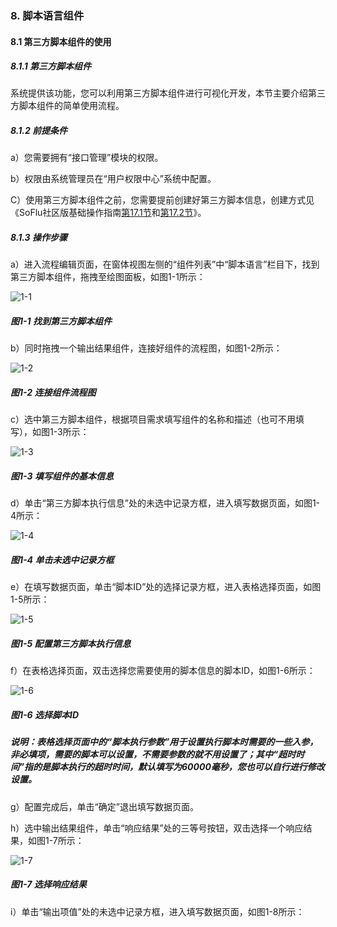 ### 8. 脚本语言组件

#### 8.1 第三方脚本组件的使用

##### 8.1.1 第三方脚本组件

系统提供该功能，您可以利用第三方脚本组件进行可视化开发，本节主要介绍第三方脚本组件的简单使用流程。

##### 8.1.2 前提条件

a）您需要拥有“接口管理”模块的权限。

b）权限由系统管理员在“用户权限中心”系统中配置。

C）使用第三方脚本组件之前，您需要提前创建好第三方脚本信息，创建方式见《SoFlu社区版基础操作指南[第17.1节](https://gitee.com/feisuanyz/SoFlu-adp/blob/master/SoFlu%E7%A4%BE%E5%8C%BA%E7%89%88%E6%95%99%E7%A8%8B/SoFlu%E7%A4%BE%E5%8C%BA%E7%89%88%E5%9F%BA%E7%A1%80%E6%93%8D%E4%BD%9C%E6%8C%87%E5%8D%97/17.%20%E7%AC%AC%E4%B8%89%E6%96%B9%E8%84%9A%E6%9C%AC/1.%20%E7%AC%AC%E4%B8%89%E6%96%B9%E8%84%9A%E6%9C%AC.md#11-%E6%96%B0%E5%A2%9E%E7%AC%AC%E4%B8%89%E6%96%B9%E8%84%9A%E6%9C%AC%E6%A8%A1%E5%9D%97)和[第17.2节](https://gitee.com/feisuanyz/SoFlu-adp/blob/master/SoFlu%E7%A4%BE%E5%8C%BA%E7%89%88%E6%95%99%E7%A8%8B/SoFlu%E7%A4%BE%E5%8C%BA%E7%89%88%E5%9F%BA%E7%A1%80%E6%93%8D%E4%BD%9C%E6%8C%87%E5%8D%97/17.%20%E7%AC%AC%E4%B8%89%E6%96%B9%E8%84%9A%E6%9C%AC/1.%20%E7%AC%AC%E4%B8%89%E6%96%B9%E8%84%9A%E6%9C%AC.md#12-%E6%96%B0%E5%A2%9Epython%E8%84%9A%E6%9C%AC)》。

##### 8.1.3 操作步骤

a）进入流程编辑页面，在窗体视图左侧的“组件列表”中“脚本语言”栏目下，找到第三方脚本组件，拖拽至绘图面板，如图1-1所示：

![1-1](https://www.feisuanyz.com/fsimage/zc-image/cz_22_7_1_1.png)

##### 图1-1 找到第三方脚本组件

b）同时拖拽一个输出结果组件，连接好组件的流程图，如图1-2所示：

![1-2](https://www.feisuanyz.com/fsimage/zc-image/cz_22_7_1_1.png)

##### 图1-2 连接组件流程图

c）选中第三方脚本组件，根据项目需求填写组件的名称和描述（也可不用填写），如图1-3所示：

![1-3](https://www.feisuanyz.com/fsimage/zc-image/cz_22_7_1_3.png)

##### 图1-3 填写组件的基本信息

d）单击“第三方脚本执行信息”处的未选中记录方框，进入填写数据页面，如图1-4所示：

![1-4](https://www.feisuanyz.com/fsimage/zc-image/cz_22_7_1_4.png)

##### 图1-4 单击未选中记录方框

e）在填写数据页面，单击“脚本ID”处的选择记录方框，进入表格选择页面，如图1-5所示：

![1-5](https://www.feisuanyz.com/fsimage/zc-image/cz_22_7_1_5.png)

##### 图1-5 配置第三方脚本执行信息

f）在表格选择页面，双击选择您需要使用的脚本信息的脚本ID，如图1-6所示：

![1-6](https://www.feisuanyz.com/fsimage/zc-image/cz_22_7_1_6.png)

##### 图1-6 选择脚本ID

##### 说明：表格选择页面中的“脚本执行参数”用于设置执行脚本时需要的一些入参，非必填项，需要的脚本可以设置，不需要参数的就不用设置了；其中“超时时间”指的是脚本执行的超时时间，默认填写为60000毫秒，您也可以自行进行修改设置。

g）配置完成后，单击“确定”退出填写数据页面。

h）选中输出结果组件，单击“响应结果”处的三等号按钮，双击选择一个响应结果，如图1-7所示：

![1-7](https://www.feisuanyz.com/fsimage/zc-image/cz_22_7_1_9.png)

##### 图1-7 选择响应结果

i）单击“输出项值”处的未选中记录方框，进入填写数据页面，如图1-8所示：
